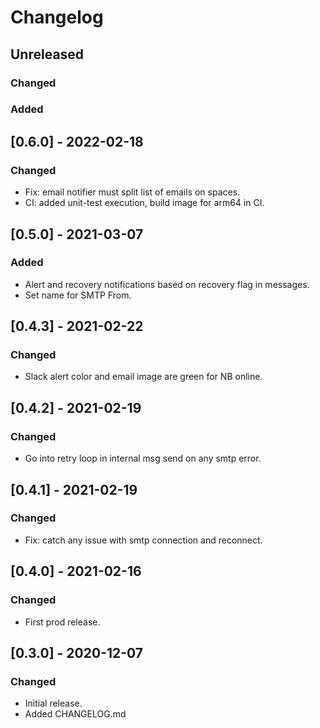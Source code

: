 # Changelog

## Unreleased

### Changed

### Added

## [0.6.0] - 2022-02-18

### Changed

 - Fix: email notifier must split list of emails on spaces.
 - CI: added unit-test execution, build image for arm64 in CI.

## [0.5.0] - 2021-03-07

### Added

 - Alert and recovery notifications based on recovery flag in messages.
 - Set name for SMTP From.

## [0.4.3] - 2021-02-22

### Changed

 - Slack alert color and email image are green for NB online.

## [0.4.2] - 2021-02-19

### Changed

 - Go into retry loop in internal msg send on any smtp error.

## [0.4.1] - 2021-02-19

### Changed

 - Fix: catch any issue with smtp connection and reconnect.

## [0.4.0] - 2021-02-16

### Changed

  - First prod release.

## [0.3.0] - 2020-12-07

### Changed

  - Initial release.
  - Added CHANGELOG.md
